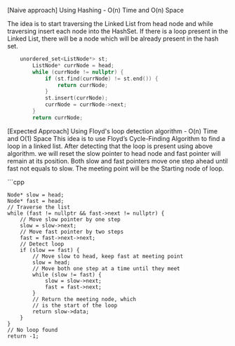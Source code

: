 <p>[Naive approach] Using Hashing - O(n) Time and O(n) Space

The idea is to start traversing the Linked List from head node and while traversing insert each node into the HashSet. If there is a loop present in the Linked List, there will be a node which will be already present in the hash set.</p>

```cpp
    unordered_set<ListNode*> st;
        ListNode* currNode = head;
        while (currNode != nullptr) {
            if (st.find(currNode) != st.end()) {
                return currNode;
            }
            st.insert(currNode);
            currNode = currNode->next;
        }
        return currNode;
```
<p>[Expected Approach] Using Floyd's loop detection algorithm - O(n) Time and O(1) Space
This idea is to use Floyd’s Cycle-Finding Algorithm to find a loop in a linked list. After detecting that the loop is present using above algorithm. we will reset the slow pointer to head node and fast pointer will remain at its position. Both slow and fast pointers move one step ahead until fast not equals to slow. The meeting point will be the Starting node of loop.</p>
```cpp
    
    Node* slow = head;
    Node* fast = head;
    // Traverse the list
    while (fast != nullptr && fast->next != nullptr) {
      	// Move slow pointer by one step
        slow = slow->next;          
      	// Move fast pointer by two steps
        fast = fast->next->next;    
        // Detect loop
        if (slow == fast) {
            // Move slow to head, keep fast at meeting point
            slow = head;
            // Move both one step at a time until they meet
            while (slow != fast) {
                slow = slow->next;
                fast = fast->next;
            }
            // Return the meeting node, which
          	// is the start of the loop
            return slow->data;
        }
    }
    // No loop found
    return -1;
